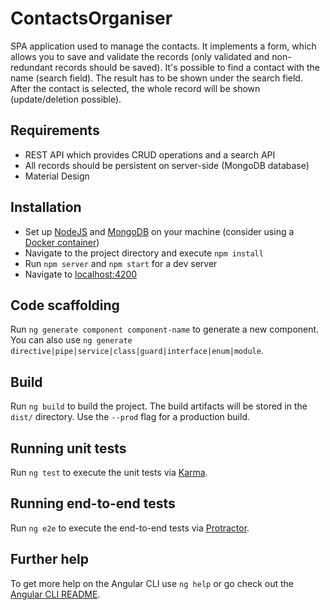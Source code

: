# ContactsOrganiser

SPA application used to manage the contacts. It implements a form, which allows you to save and validate the records (only validated and non-redundant records should be saved). It's possible to find a contact with the name (search field). The result has to be shown under the search field. After the contact is selected, the whole record will be shown (update/deletion possible).

## Requirements

* REST API which provides CRUD operations and a search API
* All records should be persistent on server-side (MongoDB database)
* Material Design

## Installation

* Set up [NodeJS](https://nodejs.org/en/download/) and [MongoDB](https://www.mongodb.com/download-center/community) on your machine (consider using a [Docker container](https://hub.docker.com/_/mongo))
* Navigate to the project directory and execute `npm install`
* Run `npm server` and `npm start` for a dev server
* Navigate to [localhost:4200](http://localhost:4200/)

## Code scaffolding

Run `ng generate component component-name` to generate a new component. You can also use `ng generate directive|pipe|service|class|guard|interface|enum|module`.

## Build

Run `ng build` to build the project. The build artifacts will be stored in the `dist/` directory. Use the `--prod` flag for a production build.

## Running unit tests

Run `ng test` to execute the unit tests via [Karma](https://karma-runner.github.io).

## Running end-to-end tests

Run `ng e2e` to execute the end-to-end tests via [Protractor](http://www.protractortest.org/).

## Further help

To get more help on the Angular CLI use `ng help` or go check out the [Angular CLI README](https://github.com/angular/angular-cli/blob/master/README.md).
